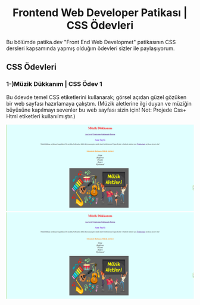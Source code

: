 <h1 align="center">Frontend Web Developer Patikası | CSS Ödevleri</h1>
Bu bölümde patika.dev "Front End Web Developmet" patikasının CSS dersleri kapsamında yapmış olduğım ödevleri sizler ile paylaşıyorum.

## CSS Ödevleri
<h3 align="left">1-)Müzik Dükkanım | CSS Ödev 1</h3>

<p>Bu ödevde temel CSS etiketlerini kullanarak; görsel açıdan güzel gözüken bir web sayfası hazırlamaya çalıştım. (Müzik aletlerine ilgi duyan ve müziğin büyüsüne kapılmayı sevenler bu web sayfası sizin için! Not: Projede Css+ Html etiketleri kullanılmıştır.) </p>

<img src="https://github.com/StarLordBerke4/Frontend-Web-Development-Patika/blob/main/CSS/CSS%20%C3%96devleri/CSS%20%20%C3%96dev%201/CSS%20%C3%96devi%201%20AnaSayfa.png" alt="CSS Ödevi1 AnaSayfa" />

<br>

<img src="https://github.com/StarLordBerke4/Frontend-Web-Development-Patika/blob/main/CSS/CSS%20%C3%96devleri/CSS%20%20%C3%96dev%201/CSS%20%C3%96devi%201%20AnaSayfa.png" alt="CSS Ödevi1 AnaSayfa" />

